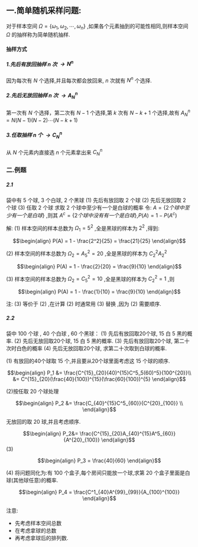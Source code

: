 ## 一.简单随机采样问题:
对于样本空间 $\Omega = \left\{\omega_1,\omega_2,\cdots,\omega_n\right\}$ ,如果各个元素抽到的可能性相同,则样本空间 $\Omega$ 的抽样称为简单随机抽样.

#### 抽样方式
##### 1.先后有放回抽样 $n$ 次 $\rightarrow N^n$
因为每次有 $N$ 个选择,并且每次都会放回来, $n$ 次就有 $N^n$ 个选择.

##### 2.先后无放回抽样 $n$ 次 $\rightarrow A^n_N$ 
第一次有 $N$ 个选择，第二次有 $N-1$ 个选择,第 $k$ 次有 $N - k +1$ 个选择,故有 $A^n_N = N(N - 1)(N - 2)\cdots(N - k +1)$

##### 3.任取抽样 $n$ 个 $\rightarrow C^n_N$
从 $N$ 个元素内直接选 $n$ 个元素拿出来 $C^n_N$

### 二.例题
##### 2.1
袋中有 $5$ 个球, $3$ 个白球, $2$ 个黑球
(1) 先后有放回取 $2$ 个球
(2) 先后无放回取 $2$ 个球
(3) 任取 $2$ 个球
求取 $2$ 个球中至少有一个是白球的概率
令:
$A = \left\{2 个球中至少有一个是白球\right\}$ ,则其 $A^c = \left\{2 个球中没有有一个是白球 \right\}$,$P(A) = 1 - P(A^c)$

解:
(1)
样本空间的样本总数为 $\Omega_1 = 5^2$ ,全是黑球的样本为 $2^2$ ,得到:

$$\begin{align}
    P(A) = 1 - \frac{2^2}{25} = \frac{21}{25}
\end{align}$$

(2)
样本空间的样本总数为 $\Omega_2 = A^2_5 = 20$ ,全是黑球的样本为 $C^2_2A^2_2$

$$\begin{align}
    P(A) = 1 - \frac{2}{20} = \frac{9}{10}
\end{align}$$

(3)
样本空间的样本总数为 $\Omega_2 = C^2_5 = 10$ ,全是黑球的样本为 $C^2_2 = 1$ ,则

$$\begin{align}
    P(A) = 1 - \frac{1}{10} = \frac{9}{10}
\end{align}$$

注: $(3)$ 等价于 $(2)$ ,在计算 $(2)$ 时通常用 $(3)$ 替换 ,因为 $(2)$ 需要顺序.

##### 2.2
袋中 $100$ 个球 , $40$ 个白球 , $60$ 个黑球：
(1) 先后有放回取20个球, $15$ 白 $5$ 黑的概率.
(2) 先后无放回取20个球, $15$ 白 $5$ 黑的概率.
(3) 先后有放回取20个球, 第二十次时白色的概率
(4) 先后无放回取20个球, 求第二十次取到白球的概率.

(1)
有放回的40个球取 $15$ 个,并且要从20个球里面考虑这 $15$ 个球的顺序.

$$\begin{align}
    P_1 &= \frac{C^{15}_{20}(40)^{15}C^5_5(60)^5}{100^{20}}\\
    &= C^{15}_{20}(\frac{40}{100})^{15}(\frac{60}{100})^{5}
\end{align}$$

(2)按任取 $20$ 个球处理

$$\begin{align}
    P_2 &= \frac{C_{40}^{15}C^5_{60}}{C^{20}_{100}} \\
\end{align}$$

无放回的取 20 球,并且考虑顺序.                                     

$$\begin{align}
    P_2&= \frac{C^{15}_{20}A_{40}^{15}A^5_{60}}{A^{20}_{100}}
\end{align}$$
(3) 

$$\begin{align}
    P_3 = \frac{40}{60}
\end{align}$$

(4)
将问题同化为:有 100 个盒子,每个房间只能放一个球,求第 20 个盒子里面是白球(其他球任意)的概率.

$$\begin{align}
    P_4 = \frac{C^1_{40}A^{99}_{99}}{A_{100}^{100}}
\end{align}$$

注意:
* 先考虑样本空间总数
* 在考虑拿球的总数
* 再考虑拿球后的排列数.
